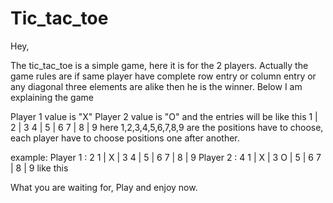# Tic_tac_toe
Hey,

The tic_tac_toe is a simple game, here it is for the 2 players. Actually the game rules are if same player have complete row entry or column entry or any diagonal three elements are alike then he is the winner. Below I am explaining the game

Player 1 value is "X" 
Player 2 value is "O"
and the entries will be like this                 1 | 2 | 3
                                                  4 | 5 | 6
                                                  7 | 8 | 9
here 1,2,3,4,5,6,7,8,9 are the positions have to choose, each player have to choose positions one after another.

example:
Player 1 : 2 
                 1 | X | 3
                 4 | 5 | 6
                 7 | 8 | 9
Player 2 : 4
                 1 | X | 3
                 O | 5 | 6
                 7 | 8 | 9
like this

What you are waiting for, Play and enjoy now.  
